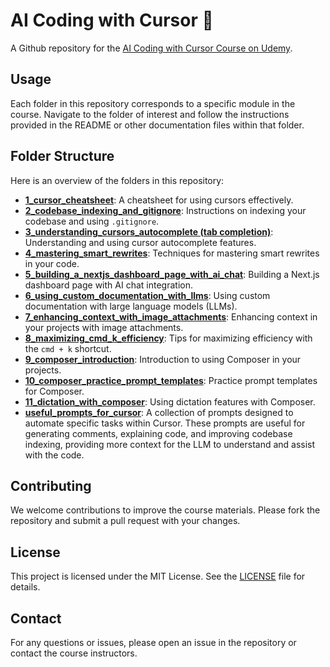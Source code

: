 # AI Coding with Cursor 🚀
A Github repository for the [AI Coding with Cursor Course on Udemy](https://www.udemy.com/course/ai-coding-with-cursor/).


## Usage

Each folder in this repository corresponds to a specific module in the course. Navigate to the folder of interest and follow the instructions provided in the README or other documentation files within that folder.

## Folder Structure

Here is an overview of the folders in this repository:

- [**1_cursor_cheatsheet**](./1_cursor_cheatsheet): A cheatsheet for using cursors effectively.
- [**2_codebase_indexing_and_gitignore**](./2_codebase_indexing_and_gitignore): Instructions on indexing your codebase and using `.gitignore`.
- [**3_understanding_cursors_autocomplete (tab completion)**](./3_understanding_cursors_autocomplete%20(tab%20completion)): Understanding and using cursor autocomplete features.
- [**4_mastering_smart_rewrites**](./4_mastering_smart_rewrites): Techniques for mastering smart rewrites in your code.
- [**5_building_a_nextjs_dashboard_page_with_ai_chat**](./5_building_a_nextjs_dashboard_page_with_ai_chat): Building a Next.js dashboard page with AI chat integration.
- [**6_using_custom_documentation_with_llms**](./6_using_custom_documentation_with_llms): Using custom documentation with large language models (LLMs).
- [**7_enhancing_context_with_image_attachments**](./7_enhancing_context_with_image_attachments): Enhancing context in your projects with image attachments.
- [**8_maximizing_cmd_k_efficiency**](./8_maximizing_cmd_k_efficiency): Tips for maximizing efficiency with the `cmd + k` shortcut.
- [**9_composer_introduction**](./9_composer_introduction): Introduction to using Composer in your projects.
- [**10_composer_practice_prompt_templates**](./10_composer_practice_prompt_templates): Practice prompt templates for Composer.
- [**11_dictation_with_composer**](./11_dictation_with_composer): Using dictation features with Composer.
- [**useful_prompts_for_cursor**](./useful_prompts_for_cursor): A collection of prompts designed to automate specific tasks within Cursor. These prompts are useful for generating comments, explaining code, and improving codebase indexing, providing more context for the LLM to understand and assist with the code.

## Contributing

We welcome contributions to improve the course materials. Please fork the repository and submit a pull request with your changes.

## License

This project is licensed under the MIT License. See the [LICENSE](LICENSE) file for details.

## Contact

For any questions or issues, please open an issue in the repository or contact the course instructors.